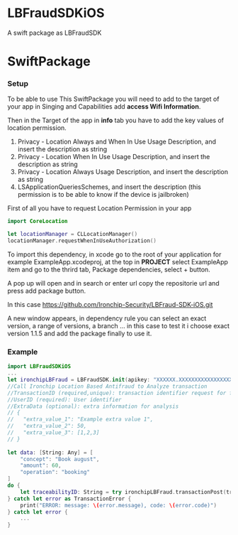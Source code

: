 # LBFraudSDKiOS

A swift package as LBFraudSDK

# SwiftPackage

### Setup
To be able to use This SwiftPackage you will need to add to the target of your app in Singing and Capabilities add **access Wifi Information**.

Then in the Target of the app in **info** tab you have to add the key values of location permission.

1. Privacy - Location Always and When In Use Usage Description, and insert the description as string
2. Privacy - Location When In Use Usage Description, and insert the description as string
3. Privacy - Location Always Usage Description, and insert the description as string
4. LSApplicationQueriesSchemes, and insert the description (this permission is to be able to know if the device is jailbroken)

First of all you have to request Location Permission in your app

```swift
import CoreLocation

let locationManager = CLLocationManager()
locationManager.requestWhenInUseAuthorization()
``` 

To import this dependency, in xcode go to the root of your application for example ExampleApp.xcodeproj, at the top in **PROJECT** select ExampleApp item and go to the thrird tab, Package dependencies, select + button.

A pop up will open and in search or enter url copy the repositorie url and press add package button.

In this case https://github.com/Ironchip-Security/LBFraud-SDK-iOS.git

A new window appears, in dependency rule you can select an exact version, a range of versions, a branch ... in this case to test it i choose exact version 1.1.5 and add the package finally to use it.

### Example
```swift
import LBFraudSDKiOS
...
let ironchipLBFraud = LBFraudSDK.init(apikey: "XXXXXX.XXXXXXXXXXXXXXXXXXXXXXXXXXXXXXXXXXXXXXXX", url: "")
//Call Ironchip Location Based Antifraud to Analyze transaction
//TransactionID (required,unique): transaction identifier request for fraud results
//UserID (required): User identifier
//ExtraData (optional): extra information for analysis 
// {
//   "extra_value_1": "Example extra value 1",
//   "extra_value_2": 50,
//   "extra_value_3": [1,2,3]
// }
 
let data: [String: Any] = [
    "concept": "Book august",
    "amount": 60,
    "operation": "booking"
]
do {
    let traceabilityID: String = try ironchipLBFraud.transactionPost(transactionId: "random_identifier_generated", userId: "john.doe@gmail.com", extraData: data)
} catch let error as TransactionError {
    print("ERROR: message: \(error.message), code: \(error.code)")
} catch let error {
    ...
}
```
